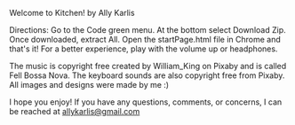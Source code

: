 Welcome to Kitchen! by Ally Karlis


Directions:
  Go to the Code green menu. At the bottom select Download Zip. Once downloaded, extract All. Open the startPage.html file in Chrome and that's it! For a better experience, play with the volume up or headphones.

The music is copyright free created by William_King on Pixaby and is called Fell Bossa Nova.
The keyboard sounds are also copyright free from Pixaby.
All images and designs were made by me :)

I hope you enjoy! If you have any questions, comments, or concerns, I can be reached at allykarlis@gmail.com 
